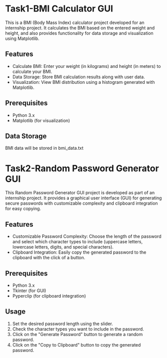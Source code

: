 # Task1-BMI Calculator GUI

This is a BMI (Body Mass Index) calculator project developed for an internship project. It calculates the BMI based on the entered weight and height, and also provides functionality for data storage and visualization using Matplotlib.

## Features
- Calculate BMI: Enter your weight (in kilograms) and height (in meters) to calculate your BMI.
- Data Storage: Store BMI calculation results along with user data.
- Visualization: View BMI distribution using a histogram generated with Matplotlib.

## Prerequisites
- Python 3.x
- Matplotlib (for visualization)

## Data Storage
BMI data will be stored in bmi_data.txt

# Task2-Random Password Generator GUI

This Random Password Generator GUI project is developed as part of an internship project. It provides a graphical user interface (GUI) for generating secure passwords with customizable complexity and clipboard integration for easy copying.

## Features
- Customizable Password Complexity: Choose the length of the password and select which character types to include (uppercase letters, lowercase letters, digits, and special characters).
- Clipboard Integration: Easily copy the generated password to the clipboard with the click of a button.

## Prerequisites
- Python 3.x
- Tkinter (for GUI)
- Pyperclip (for clipboard integration)

## Usage
1. Set the desired password length using the slider.
2. Check the character types you want to include in the password.
3. Click on the "Generate Password" button to generate a random password.
4. Click on the "Copy to Clipboard" button to copy the generated password.
